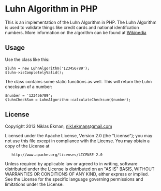 # Luhn Algorithm in PHP
This is an implementation of the Luhn Algorithm in PHP. The Luhn Algorithm is
used to validate things like credit cards and national identifcation numbers.
More information on the algorithm can be found at [Wikipedia](http://en.wikipedia.org/wiki/Luhn_algorithm)

## Usage
Use the class like this:

	$luhn = new LuhnAlgorithm('123456789');
	$luhn->isCompletelyValid();


The class contains some static functions as well. This will return the Luhn
checksum of a number:

	$number = '123456789';
	$luhnCheckSum = LuhnAlgorithm::calculateChecksum($number);


## License
Copyright 2013 Niklas Ekman, nikl.ekman@gmail.com

   Licensed under the Apache License, Version 2.0 (the "License");
   you may not use this file except in compliance with the License.
   You may obtain a copy of the License at

       http://www.apache.org/licenses/LICENSE-2.0

   Unless required by applicable law or agreed to in writing, software
   distributed under the License is distributed on an "AS IS" BASIS,
   WITHOUT WARRANTIES OR CONDITIONS OF ANY KIND, either express or implied.
   See the License for the specific language governing permissions and
   limitations under the License.